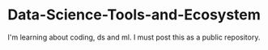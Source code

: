 # Data-Science-Tools-and-Ecosystem
I'm learning about coding, ds and ml. I must post this as a public repository. 
